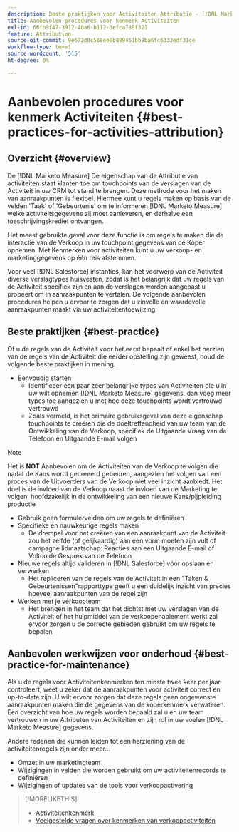 ```yaml
---
description: Beste praktijken voor Activiteiten Attributie - [!DNL Marketo Measure]
title: Aanbevolen procedures voor kenmerk Activiteiten
exl-id: 66fb9f47-3912-40a6-b112-3efca789f321
feature: Attribution
source-git-commit: 9e672d0c568ee0b889461bb8ba6fc6333edf31ce
workflow-type: tm+mt
source-wordcount: '515'
ht-degree: 0%

---
```


# Aanbevolen procedures voor kenmerk Activiteiten {#best-practices-for-activities-attribution}

## Overzicht {#overview}

De [!DNL Marketo Measure] De eigenschap van de Attributie van activiteiten staat klanten toe om touchpoints van de verslagen van de Activiteit in uw CRM tot stand te brengen. Deze methode voor het maken van aanraakpunten is flexibel. Hiermee kunt u regels maken op basis van de velden &#39;Taak&#39; of &#39;Gebeurtenis&#39; om te informeren [!DNL Marketo Measure] welke activiteitsgegevens zij moet aanleveren, en derhalve een toeschrijvingskrediet ontvangen.

Het meest gebruikte geval voor deze functie is om regels te maken die de interactie van de Verkoop in uw touchpoint gegevens van de Koper opnemen. Met Kenmerken voor activiteiten kunt u uw verkoop- en marketinggegevens op één reis afstemmen.

Voor veel [!DNL Salesforce] instanties, kan het voorwerp van de Activiteit diverse verslagtypes huisvesten, zodat is het belangrijk dat uw regels van de Activiteit specifiek zijn en aan de verslagen worden aangepast u probeert om in aanraakpunten te vertalen. De volgende aanbevolen procedures helpen u ervoor te zorgen dat u zinvolle en waardevolle aanraakpunten maakt via uw activiteitentoewijzing.

## Beste praktijken {#best-practice}

Of u de regels van de Activiteit voor het eerst bepaalt of enkel het herzien van de regels van de Activiteit die eerder opstelling zijn geweest, houd de volgende beste praktijken in mening.

* Eenvoudig starten
   * Identificeer een paar zeer belangrijke types van Activiteiten die u in uw wilt opnemen [!DNL Marketo Measure] gegevens, dan voeg meer types toe aangezien u met hoe deze touchpoints wordt vertrouwd vertrouwd
   * Zoals vermeld, is het primaire gebruiksgeval van deze eigenschap touchpoints te creëren die de doeltreffendheid van uw team van de Ontwikkeling van de Verkoop, specifiek de Uitgaande Vraag van de Telefoon en Uitgaande E-mail volgen

>[!NOTE]
>
>Het is **NOT** Aanbevolen om de Activiteiten van de Verkoop te volgen die nadat de Kans wordt gecreeerd gebeuren, aangezien het volgen van een proces van de Uitvoerders van de Verkoop niet veel inzicht aanbiedt. Het doel is de invloed van de Verkoop naast de invloed van de Marketing te volgen, hoofdzakelijk in de ontwikkeling van een nieuwe Kans/pijpleiding productie

* Gebruik geen formulervelden om uw regels te definiëren
* Specifieke en nauwkeurige regels maken
   * De drempel voor het creëren van een aanraakpunt van de Activiteit zou het zelfde (of gelijkaardig) aan een vorm moeten zijn vult of campagne lidmaatschap: Reacties aan een Uitgaande E-mail of Voltooide Gesprek van de Telefoon
* Nieuwe regels altijd valideren in [!DNL Salesforce] vóór opslaan en verwerken
   * Het repliceren van de regels van de Activiteit in een &quot;Taken &amp; Gebeurtenissen&quot;rapporttype geeft u een duidelijk inzicht van precies hoeveel aanraakpunten van de regel zijn
* Werken met je verkoopteam
   * Het brengen in het team dat het dichtst met uw verslagen van de Activiteit of het hulpmiddel van de verkoopenablement werkt zal ervoor zorgen u de correcte gebieden gebruikt om uw regels te bepalen

## Aanbevolen werkwijzen voor onderhoud {#best-practice-for-maintenance}

Als u de regels voor Activiteitenkenmerken ten minste twee keer per jaar controleert, weet u zeker dat de aanraakpunten voor activiteit correct en up-to-date zijn. U wilt ervoor zorgen dat deze regels geen ongewenste aanraakpunten maken die de gegevens van de koperkenmerk verwateren. Een overzicht van hoe uw regels worden bepaald zal u en uw team vertrouwen in uw Attributen van Activiteiten en zijn rol in uw voelen [!DNL Marketo Measure] gegevens.

Andere redenen die kunnen leiden tot een herziening van de activiteitenregels zijn onder meer...

* Omzet in uw marketingteam
* Wijzigingen in velden die worden gebruikt om uw activiteitenrecords te definiëren
* Wijzigingen of updates van de tools voor verkoopactivering

>[!MORELIKETHIS]
>
>* [Activiteitenkenmerk](/help/advanced-marketo-measure-features/activities-attribution/salesforce-activities-attribution.md)
>* [Veelgestelde vragen over kenmerken van verkoopactiviteiten](/help/advanced-marketo-measure-features/activities-attribution/activities-attribution-faq.md)
